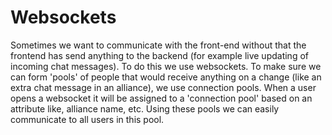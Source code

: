 # Websockets
Sometimes we want to communicate with the front-end without that the frontend has send anything to the backend (for example live updating of incoming chat messages).
To do this we use websockets. To make sure we can form 'pools' of people that would receive anything on a change (like an extra chat message in an alliance), we use
connection pools. When a user opens a websocket it will be assigned to a 'connection pool' based on an attribute like, alliance name, etc. Using these pools we can easily communicate to all users in this pool.
